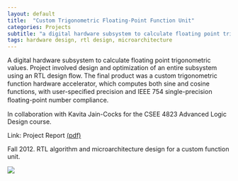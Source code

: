 ```yaml
---
layout: default
title:  "Custom Trigonometric Floating-Point Function Unit"
categories: Projects
subtitle: "a digital hardware subsystem to calculate floating point trigonometric values "
tags: hardware design, rtl design, microarchitecture
---
```


A digital hardware subsystem to calculate floating point trigonometric values.
Project involved design and optimization of an entire subsystem using an RTL design ﬂow. 
The final product was a custom trigonometric function hardware accelerator,
which computes both sine and cosine functions, with user-speciﬁed precision
and IEEE 754 single-precision ﬂoating-point number compliance.


In collaboration with Kavita Jain-Cocks for the CSEE 4823 Advanced Logic Design course.

Link: Project Report <a href="{{ site.baseurl }}/projects/files/ald_report.pdf">(pdf)</a>

Fall 2012. RTL algorithm and microarchitecture design for a custom function unit.

<img src="{{ site.baseurl }}/projects/images/ald.png" />